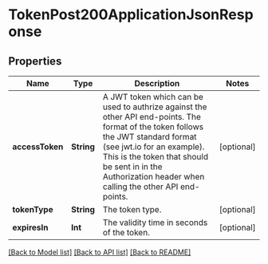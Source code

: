 # TokenPost200ApplicationJsonResponse

## Properties
Name | Type | Description | Notes
------------ | ------------- | ------------- | -------------
**accessToken** | **String** | A JWT token which can be used to authrize against the other API end-points. The format of the token follows the JWT standard format (see jwt.io for an example). This is the token that should be sent in in the Authorization header when calling the other API end-points. | [optional] 
**tokenType** | **String** | The token type. | [optional] 
**expiresIn** | **Int** | The validity time in seconds of the token. | [optional] 

[[Back to Model list]](../README.md#documentation-for-models) [[Back to API list]](../README.md#documentation-for-api-endpoints) [[Back to README]](../README.md)


